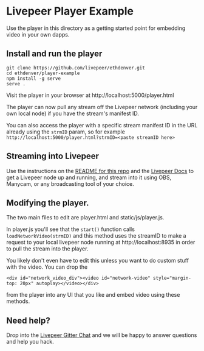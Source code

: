 # Livepeer Player Example

Use the player in this directory as a getting started point for embedding video in your own dapps.

## Install and run the player

```
git clone https://github.com/livepeer/ethdenver.git
cd ethdenver/player-example
npm install -g serve
serve .
```

Visit the player in your browser at http://localhost:5000/player.html

The player can now pull any stream off the Livepeer network (including your own local node) if you have the stream's manifest ID.

You can also access the player with a specific stream manifest ID in the URL already using the `strmID` param, so for example `http://localhost:5000/player.html?strmID=<paste streamID here>`

## Streaming into Livepeer

Use the instructions on the [README for this repo](/README.md) and the [Livepeer Docs](http://livepeer.readthedocs.io) to get a Livepeer node up and running, and stream into it using OBS, Manycam, or any broadcasting tool of your choice.

## Modifying the player.

The two main files to edit are player.html and static/js/player.js.

In player.js you'll see that the `start()` function calls `loadNetworkVideo(strmID)` and this method uses the streamID to make a request to your local livepeer node running at http://localhost:8935 in order to pull the stream into the player.

You likely don't even have to edit this unless you want to do custom stuff with the video. You can drop the

`<div id="network_video_div"><video id="network-video" style="margin-top: 20px" autoplay></video></div>`

from the player into any UI that you like and embed video using these methods.

## Need help?

Drop into the [Livepeer Gitter Chat](https://gitter.im/livepeer/Lobby) and we will be happy to answer questions and help you hack.

